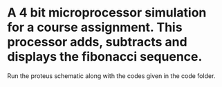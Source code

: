 # A 4 bit microprocessor simulation for a course assignment. This processor adds, subtracts and displays the fibonacci sequence.
Run the proteus schematic along with the codes given in the code folder.
